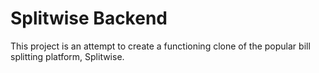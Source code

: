 # Splitwise Backend

This project is an attempt to create a functioning clone of the popular bill splitting platform, Splitwise.
